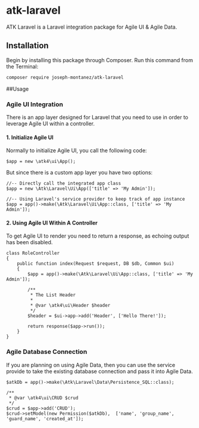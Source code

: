 atk-laravel
===============

ATK Laravel is a Laravel integration package for Agile UI & Agile Data.

## Installation

Begin by installing this package through Composer. Run this command from the Terminal:

```bash
composer require joseph-montanez/atk-laravel
```

##Usage

### Agile UI Integration

There is an app layer designed for Laravel that you need to use in order to leverage Agile UI within a controller.


#### 1. Initialize Agile UI

Normally to initialize Agile UI, you call the following code:

    $app = new \atk4\ui\App();
    
But since there is a custom app layer you have two options:

    //-- Directly call the integrated app class
    $app = new \Atk\Laravel\Ui\App(['title' => 'My Admin']);

    //-- Using Laravel's service provider to keep track of app instance
    $app = app()->make(\Atk\Laravel\Ui\App::class, ['title' => 'My Admin']);

#### 2. Using Agile UI Within A Controller

To get Agile UI to render you need to return a response, as echoing output has been disabled.

    class RoleController
    {
        public function index(Request $request, DB $db, Common $ui)
        {
            $app = app()->make(\Atk\Laravel\Ui\App::class, ['title' => 'My Admin']);
    
            /**
             * The List Header
             *
             * @var \atk4\ui\Header $header
             */
            $header = $ui->app->add('Header', ['Hello There!']);
    
            return response($app->run());
        }
    }

### Agile Database Connection

If you are planning on using Agile Data, then you can use the service provide to take the existing database connection and pass it into Agile Data.


    $atkDb = app()->make(\Atk\Laravel\Data\Persistence_SQL::class);
    
    /**
     * @var \atk4\ui\CRUD $crud
     */
    $crud = $app->add('CRUD');
    $crud->setModel(new Permission($atkDb),  ['name', 'group_name', 'guard_name', 'created_at']);